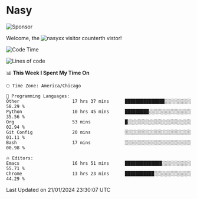 # Nasy

<!--
<p align="center">
<img height="200" src="https://github-readme-stats.vercel.app/api?username=nasyxx&count_private=true&show_icons=true&theme=dracula&include_all_commits=true"/>
<img height="200" src="https://github-readme-stats.vercel.app/api/top-langs/?username=nasyxx&theme=dracula&hide=html,jupyter+notebook&count_private=true&show_icons=true"/>
</p>

  
----------------
-->

![Sponsor](https://img.shields.io/static/v1.svg?label=Sponsor&message=%E2%9D%A4&logo=GitHub&style=flat&color=pink)
 
Welcome, the ![nasyxx visitor counter](https://count.getloli.com/get/@nasyxx?theme=rule34)th vistor!
 
<!--START_SECTION:waka-->
![Code Time](http://img.shields.io/badge/Code%20Time-4%2C253%20hrs%2037%20mins-blue)

![Lines of code](https://img.shields.io/badge/From%20Hello%20World%20I%27ve%20Written-6.3%20million%20lines%20of%20code-blue)

📊 **This Week I Spent My Time On** 

```text
🕑︎ Time Zone: America/Chicago

💬 Programming Languages: 
Other                    17 hrs 37 mins      ███████████████░░░░░░░░░░   58.29 % 
Python                   10 hrs 45 mins      █████████░░░░░░░░░░░░░░░░   35.56 % 
Org                      53 mins             █░░░░░░░░░░░░░░░░░░░░░░░░   02.94 % 
Git Config               20 mins             ░░░░░░░░░░░░░░░░░░░░░░░░░   01.11 % 
Bash                     17 mins             ░░░░░░░░░░░░░░░░░░░░░░░░░   00.98 % 

🔥 Editors: 
Emacs                    16 hrs 51 mins      ██████████████░░░░░░░░░░░   55.71 % 
Chrome                   13 hrs 23 mins      ███████████░░░░░░░░░░░░░░   44.29 % 
```


 Last Updated on 21/01/2024 23:30:07 UTC
<!--END_SECTION:waka-->

<!-- ![visitors](https://visitor-badge.laobi.icu/badge?page_id=nasyxx.nasyxx) -->
